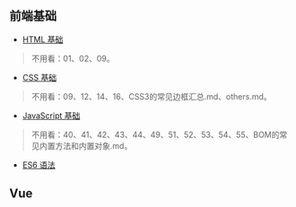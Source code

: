 ## 前端基础
- [HTML 基础](https://github.com/qianguyihao/Web/tree/master/01-HTML)
> 不用看：01、02、09。
- [CSS 基础](https://github.com/qianguyihao/Web/tree/master/02-CSS%E5%9F%BA%E7%A1%80)
> 不用看：09、12、14、16、CSS3的常见边框汇总.md、others.md。
- [JavaScript 基础](https://github.com/qianguyihao/Web/tree/master/04-JavaScript%E5%9F%BA%E7%A1%80)
> 不用看：40、41、42、43、44、49、51、52、53、54、55、BOM的常见内置方法和内置对象.md。
- [ES6 语法](https://github.com/qianguyihao/Web/tree/master/05-JavaScript之ES6语法)

## Vue
